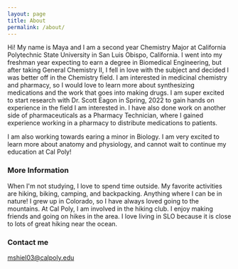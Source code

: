 ```yaml
---
layout: page
title: About
permalink: /about/
---
```


Hi! My name is Maya and I am a second year Chemistry Major at California Polytechnic State University in San Luis Obispo, California. I went into my freshman year expecting to earn a degree in Biomedical Engineering, but after taking General Chemistry II, I fell in love with the subject and decided I was better off in the Chemistry field. I am interested in medicinal chemistry and pharmacy, so I would love to learn more about synthesizing medications and the work that goes into making drugs. I am super excited to start research with Dr. Scott Eagon in Spring, 2022 to gain hands on experience in the field I am interested in. I have also done work on another side of pharmaceuticals as a Pharmacy Technician, where I gained experience working in a pharmacy to distribute medications to patients. 

I am also working towards earing a minor in Biology. I am very excited to learn more about anatomy and physiology, and cannot wait to continue my education at Cal Poly!

### More Information

When I'm not studying, I love to spend time outside. My favorite activities are hiking, biking, camping, and backpacking. Anything where I can be in nature! I grew up in Colorado, so I have always loved going to the mountains. At Cal Poly, I am involved in the hiking club. I enjoy making friends and going on hikes in the area. I love living in SLO because it is close to lots of great hiking near the ocean. 

### Contact me

[mshiel03@calpoly.edu](mailto:mshiel03@calpoly.edu)

